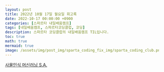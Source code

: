 ```yaml
---
layout: post
title: 2022년 10월 17일 월요일 회고록
date: 2022-10-17 00:00:00 +0900
categories: [스파르타 내일배움캠프]
tags: [내일배움캠프, 스파르타코딩클럽, 코딩]
description: 스파르타 코딩클럽의 내일배움캠프 TIL입니다.
toc: true
math: true
mermaid: true
image: /assets/img/post_img/sparta_coding_fix_img/sparta_coding_club.png
---
```

[사물인식 머신러닝 S.A.](https://bolder-starburst-a73.notion.site/221017-S-A-b2069cde41aa4d2ab196f7e85a81b134)